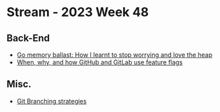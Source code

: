 # Stream - 2023 Week 48

## Back-End

- [Go memory ballast: How I learnt to stop worrying and love the heap](https://blog.twitch.tv/en/2019/04/10/go-memory-ballast-how-i-learnt-to-stop-worrying-and-love-the-heap/)
- [When, why, and how GitHub and GitLab use feature flags](https://newsletter.posthog.com/p/how-why-and-when-github-and-gitlab)

## Misc.

- [Git Branching strategies](https://pradeepl.com/blog/git-branching-strategies/)
